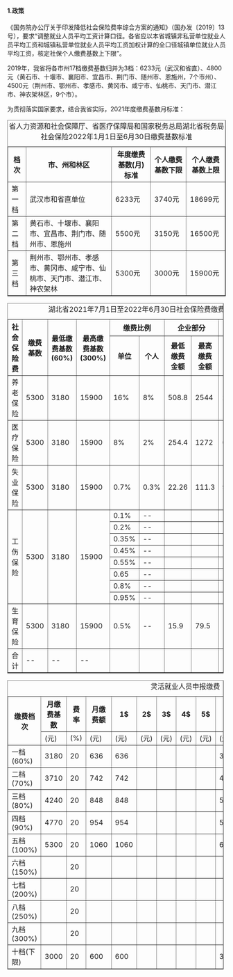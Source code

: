 #### 1.政策
<p>《国务院办公厅关于印发降低社会保险费率综合方案的通知》（国办发〔2019〕13号），要求“调整就业人员平均工资计算口径。各省应以本省城镇非私营单位就业人员平均工资和城镇私营单位就业人员平均工资加权计算的全口径城镇单位就业人员平均工资，核定社保个人缴费基数上下限”。</p>
<p>2019年，我省将各市州17档缴费基数归并为3档：6233元（武汉和省直）、4800元（黄石市、十堰市、襄阳市、宜昌市、荆门市、随州市、恩施州，7个市州）、4500元（荆州市、鄂州市、孝感市、黄冈市、咸宁市、仙桃市、天门市、潜江市、神农架林区，9个市）。</p>
<p>为贯彻落实国家要求，结合我省实际，2021年度缴费基数月标准：</p>

<table style="width=99%" border="1">
<caption>省人力资源和社会保障厅、省医疗保障局和国家税务总局湖北省税务局社会保险2022年1月1日至6月30日缴费基数标准</caption>
<tr>
    <th>档次</th>
    <th>市、州和林区</th>
    <th>年度缴费基数(月)标准</th>
    <th>个人缴费基数下限</th>
    <th>个人缴费基数上限</th>
</tr>
<tr>
    <td>第一档</td>
    <td>武汉市和省直单位</td>
    <td>6233元</td>
    <td>3740元</td>
    <td>18699元</td>
</tr>
<tr>
    <td>第二档</td>
    <td>黄石市、十堰市、襄阳市、宜昌市、荆门市、随州市、恩施州</td>
    <td>5500元</td>
    <td>3150元</td>
    <td>16500元</td>
</tr>
<tr>
    <td>第三档</td>
    <td>荆州市、鄂州市、孝感市、黄冈市、咸宁市、仙桃市、天门市、潜江市、神农架林</td>
    <td>5300元</td>
    <td>3000元</td>
    <td>15900元</td>
</tr>
</table>
<div STYLE="page-break-after: always;"></div>
<table style="width: 99%;", border="1">
<caption>湖北省2021年7月1日至2022年6月30日社会保险费缴费基数和比例</caption>
<tr>
<th rowspan="2">社会保险费</th>
<th rowspan="2">缴费基数</th>
<th rowspan="2">最低缴费基数(60%)</th>
<th rowspan="2">最高缴费基数(300%)</th>
<th colspan="2">缴费比例</th>
<th colspan="2">企业部分</th>
<th colspan="2">个人部分</th>
<th colspan="2">合计</th>
</tr>
<tr>
<th>单位</th>
<th>个人</th>
<th>最低缴费金额</th>
<th>最高缴费金额</th>
<th>最低缴费金额</th>
<th>最高缴费金额</th>
<th>最低</th>
<th>最高</th>
</tr>
<tr>
<td>养老保险</td>
<td>5300</td>
<td>3180</td>
<td>15900</td>
<td>16%</td>
<td>8%</td>
<td>508.8</td>
<td>2544</td>
<td>254.4</td>
<td>1272</td>
<td></td>
<td></td>
</tr>
<tr>
<td>医疗保险</td>
<td>5300</td>
<td>3180</td>
<td>15900</td>
<td>8%</td>
<td>2%</td>
<td>254.4</td>
<td>1272</td>
<td>63.6</td>
<td>318</td>
<td></td>
<td></td>
</tr>
<tr>
<td>失业保险</td>
<td>5300</td>
<td>3180</td>
<td>15900</td>
<td>0.7%</td>
<td>0.3%</td>
<td>22.26</td>
<td>111.3</td>
<td>9.54</td>
<td>47.7</td>
<td></td>
<td></td>
</tr>
<tr>
<td rowspan="8">工伤保险</td>
<td rowspan="8">5300</td>
<td rowspan="8">3180</td>
<td rowspan="8">15900</td>
<td>0.1%</td>
<td>--</td>
<td></td>
<td></td>
<td>--</td>
<td>--</td>
<td></td>
<td></td>
</tr>
<td>0.2%</td>
<td>--</td>
<td></td>
<td></td>
<td>--</td>
<td>--</td>
<td></td>
<td></td>
</tr>
<tr>
<td>0.35%</td>
<td>--</td>
<td></td>
<td></td>
<td>--</td>
<td>--</td>
<td></td>
<td></td>
</tr>
<tr>
<td>0.45%</td>
<td>--</td>
<td></td>
<td></td>
<td>--</td>
<td>--</td>
<td></td>
<td></td>
</tr>
<tr>
<td>0.55%</td>
<td>--</td>
<td></td>
<td></td>
<td>--</td>
<td>--</td>
<td></td>
<td></td>
</tr>
<tr>
<td>0.65</td>
<td>--</td>
<td></td>
<td></td>
<td>--</td>
<td>--</td>
<td></td>
<td></td>
</tr>
<tr>
<td>0.8%</td>
<td>--</td>
<td></td>
<td></td>
<td>--</td>
<td>--</td>
<td></td>
<td></td>
</tr>
<tr>
<td>0.95%</td>
<td>--</td>
<td></td>
<td></td>
<td>--</td>
<td>--</td>
<td></td>
<td></td>
</tr>
<tr>
<td>生育保险</td>
<td>5300</td>
<td>3180</td>
<td>15900</td>
<td>0.5%</td>
<td>--</td>
<td>15.9</td>
<td>79.5</td>
<td>--</td>
<td>--</td>
<td></td>
<td></td>
</tr>
<tr>
<td>合计</td>
<td>--</td>
<td>--</td>
<td>--</td>
<td></td>
<td></td>
<td></td>
<td></td>
<td></td>
<td></td>
<td></td>
<td></td>
</tr>
 </table>
<div STYLE="page-break-after: always;"></div>
<table style="width: 99%;", border="1">
<caption>灵活就业人员申报缴费</caption>
<tr>
<th rowspan="2">缴费档次</th>
<th>月缴费基数</th>
<th>费率</th>
<th>月缴费额</th>
<th>1$</th>
<th>2$</th>
<th>3$</th>
<th>4$</th>
<th>5$</th>
<th>6$</th>
<th>7$</th>
<th>8$</th>
<th>9$</th>
<th>10$</th>
<th>11$</th>
<th>12$</th>
</tr>
<tr>
<td>(元)</td>
<td>(%)</td>
<td>(元)</td>
<td>(元)</td>
<td>(元)</td>
<td>(元)</td>
<td>(元)</td>
<td>(元)</td>
<td>(元)</td>
<td>(元)</td>
<td>(元)</td>
<td>(元)</td>
<td>(元)</td>
<td>(元)</td>
<td>(元)</td>
</tr>
<tr>
<td>一档(60%)</td>
<td>3180</td>
<td>20</td>
<td>636</td>
<td>636</td>
<td></td>
<td></td>
<td></td>
<td></td>
<td>3816</td>
<td></td>
<td></td>
<td></td>
<td></td>
<td></td>
<td></td>
</tr>
<tr>
<td>二档(70%)</td>
<td>3710</td>
<td>20</td>
<td>742</td>
<td>742</td>
<td></td>
<td></td>
<td></td>
<td></td>
<td>4452</td>
<td></td>
<td></td>
<td></td>
<td></td>
<td></td>
<td></td>
</tr>
<tr>
<td>三档(80%)</td>
<td>4240</td>
<td>20</td>
<td>848</td>
<td>848</td>
<td></td>
<td></td>
<td></td>
<td></td>
<td>5088</td>
<td></td>
<td></td>
<td></td>
<td></td>
<td></td>
<td></td>
</tr>
<tr>
<td>四档(90%)</td>
<td>4770</td>
<td>20</td>
<td>954</td>
<td>954</td>
<td></td>
<td></td>
<td></td>
<td></td>
<td>5724</td>
<td></td>
<td></td>
<td></td>
<td></td>
<td></td>
<td></td>
</tr>
<tr>
<td>五档(100%)</td>
<td>5300</td>
<td>20</td>
<td>1060</td>
<td>1060</td>
<td></td>
<td></td>
<td></td>
<td></td>
<td>6360</td>
<td></td>
<td></td>
<td></td>
<td></td>
<td></td>
<td></td>
</tr>
<tr>
<td>六档(150%)</td>
<td></td>
<td>20</td>
<td></td>
<td></td>
<td></td>
<td></td>
<td></td>
<td></td>
<td></td>
<td></td>
<td></td>
<td></td>
<td></td>
<td></td>
<td></td>
</tr>
<td>七档(200%)</td>
<td></td>
<td>20</td>
<td></td>
<td></td>
<td></td>
<td></td>
<td></td>
<td></td>
<td></td>
<td></td>
<td></td>
<td></td>
<td></td>
<td></td>
<td></td>
<tr>
<td>八档(250%)</td>
<td></td>
<td>20</td>
<td></td>
<td></td>
<td></td>
<td></td>
<td></td>
<td></td>
<td></td>
<td></td>
<td></td>
<td></td>
<td></td>
<td></td>
<td></td>
</tr>
<tr>
<td>九档(300%)</td>
<td></td>
<td>20</td>
<td></td>
<td></td>
<td></td>
<td></td>
<td></td>
<td></td>
<td></td>
<td></td>
<td></td>
<td></td>
<td></td>
<td></td>
<td></td>
</tr>
<tr>
<td>十档(下限)</td>
<td>3000</td>
<td>20</td>
<td>600</td>
<td>600</td>
<td></td>
<td></td>
<td></td>
<td></td>
<td>3600</td>
<td></td>
<td></td>
<td></td>
<td></td>
<td></td>
<td></td>
</table>
